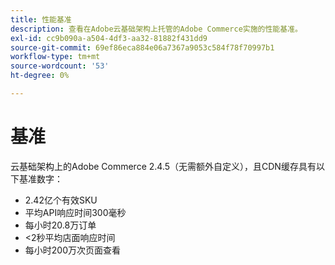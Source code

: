 ```yaml
---
title: 性能基准
description: 查看在Adobe云基础架构上托管的Adobe Commerce实施的性能基准。
exl-id: cc9b090a-a504-4df3-aa32-81882f431dd9
source-git-commit: 69ef86eca884e06a7367a9053c584f78f70997b1
workflow-type: tm+mt
source-wordcount: '53'
ht-degree: 0%

---
```


# 基准

云基础架构上的Adobe Commerce 2.4.5（无需额外自定义），且CDN缓存具有以下基准数字：

- 2.42亿个有效SKU
- 平均API响应时间300毫秒
- 每小时20.8万订单
- &lt;2秒平均店面响应时间
- 每小时200万次页面查看
